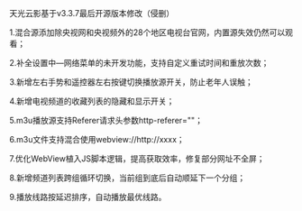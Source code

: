 天光云影基于v3.3.7最后开源版本修改（侵删）

1.混合源添加除央视网和央视频外的28个地区电视台官网，内置源失效仍然可以观看；

2.补全设置中—网络菜单的未开发功能，支持自定义重试时间和重放次数；

3.新增左右手势和遥控器左右按键切换播放源开关，防止老年人误触；

4.新增电视频道的收藏列表的隐藏和显示开关；

5.m3u播放源支持Referer请求头参数http-referer=""；

6.m3u文件支持混合使用webview://http://xxxx；

7.优化WebView植入JS脚本逻辑，提高获取效率，修复部分网址不全屏；

8.新增频道列表跨组循环切换，当前组到底后自动顺延下一个分组；

9.播放线路按延迟排序，自动播放最优线路。
